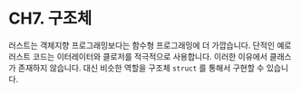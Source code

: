 # CH7. 구조체

러스트는 객체지향 프로그래밍보다는 함수형 프로그래밍에 더 가깝습니다. 단적인 예로 러스트 코드는 이터레이터와 클로저를 적극적으로 사용합니다. 이러한 이유에서 클래스가 존재하지 않습니다. 대신 비슷한 역할을 구조체 `struct` 를 통해서 구현할 수 있습니다.




